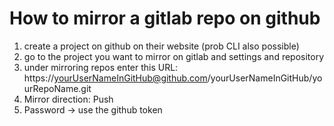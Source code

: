 # How to mirror a gitlab repo on github

1. create a project on github on their website (prob CLI also possible)
2. go to the project you want to mirror on gitlab and settings and repository
3. under mirroring repos enter this URL: https://yourUserNameInGitHub@github.com/yourUserNameInGitHub/yourRepoName.git
4. Mirror direction: Push
5. Password -> use the github token
